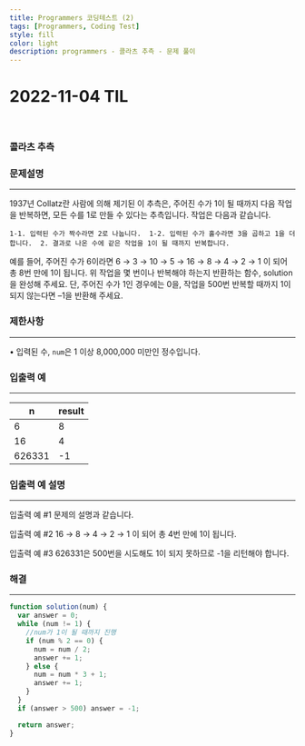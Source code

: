 ```yaml
---
title: Programmers 코딩테스트 (2)
tags: [Programmers, Coding Test]
style: fill
color: light
description: programmers - 콜라츠 추측 - 문제 풀이
---
```


# 2022-11-04 TIL

<br/>

### 콜라츠 추측

### 문제설명

---

1937년 Collatz란 사람에 의해 제기된 이 추측은, 주어진 수가 1이 될 때까지 다음 작업을 반복하면, 모든 수를 1로 만들 수 있다는 추측입니다. 작업은 다음과 같습니다.

`1-1. 입력된 수가 짝수라면 2로 나눕니다. 
1-2. 입력된 수가 홀수라면 3을 곱하고 1을 더합니다. 
2. 결과로 나온 수에 같은 작업을 1이 될 때까지 반복합니다.`

예를 들어, 주어진 수가 6이라면 6 → 3 → 10 → 5 → 16 → 8 → 4 → 2 → 1 이 되어 총 8번 만에 1이 됩니다. 위 작업을 몇 번이나 반복해야 하는지 반환하는 함수, solution을 완성해 주세요. 단, 주어진 수가 1인 경우에는 0을, 작업을 500번 반복할 때까지 1이 되지 않는다면 –1을 반환해 주세요.

### 제한사항

---

• 입력된 수, `num`은 1 이상 8,000,000 미만인 정수입니다.

### 입출력 예

---

| n      | result |
| ------ | ------ |
| 6      | 8      |
| 16     | 4      |
| 626331 | -1     |

### 입출력 예 설명

---

입출력 예 #1 문제의 설명과 같습니다.

입출력 예 #2 16 → 8 → 4 → 2 → 1 이 되어 총 4번 만에 1이 됩니다.

입출력 예 #3 626331은 500번을 시도해도 1이 되지 못하므로 -1을 리턴해야 합니다.

### 해결

---

```jsx
function solution(num) {
  var answer = 0;
  while (num != 1) {
    //num가 1이 될 때까지 진행
    if (num % 2 == 0) {
      num = num / 2;
      answer += 1;
    } else {
      num = num * 3 + 1;
      answer += 1;
    }
  }
  if (answer > 500) answer = -1;

  return answer;
}
```
